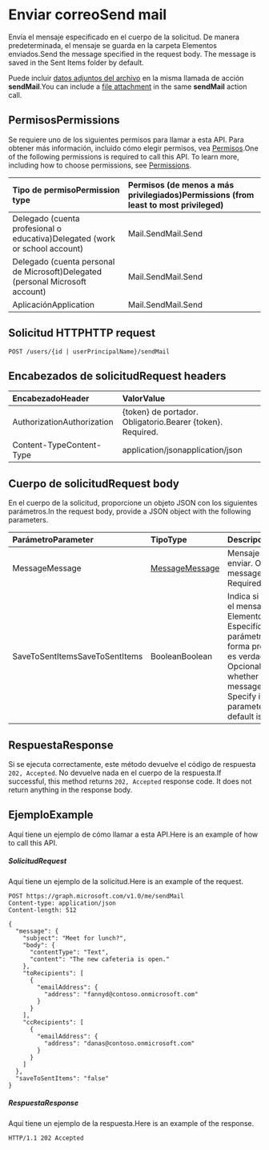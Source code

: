 # <a name="send-mail"></a><span data-ttu-id="d3bce-101">Enviar correo</span><span class="sxs-lookup"><span data-stu-id="d3bce-101">Send mail</span></span>

<span data-ttu-id="d3bce-p101">Envía el mensaje especificado en el cuerpo de la solicitud. De manera predeterminada, el mensaje se guarda en la carpeta Elementos enviados.</span><span class="sxs-lookup"><span data-stu-id="d3bce-p101">Send the message specified in the request body. The message is saved in the Sent Items folder by default.</span></span>

<span data-ttu-id="d3bce-104">Puede incluir [datos adjuntos del archivo](../resources/fileattachment.md) en la misma llamada de acción **sendMail**.</span><span class="sxs-lookup"><span data-stu-id="d3bce-104">You can include a [file attachment](../resources/fileattachment.md) in the same **sendMail** action call.</span></span>

## <a name="permissions"></a><span data-ttu-id="d3bce-105">Permisos</span><span class="sxs-lookup"><span data-stu-id="d3bce-105">Permissions</span></span>
<span data-ttu-id="d3bce-p102">Se requiere uno de los siguientes permisos para llamar a esta API. Para obtener más información, incluido cómo elegir permisos, vea [Permisos](../../../concepts/permissions_reference.md).</span><span class="sxs-lookup"><span data-stu-id="d3bce-p102">One of the following permissions is required to call this API. To learn more, including how to choose permissions, see [Permissions](../../../concepts/permissions_reference.md).</span></span>


|<span data-ttu-id="d3bce-108">Tipo de permiso</span><span class="sxs-lookup"><span data-stu-id="d3bce-108">Permission type</span></span>      | <span data-ttu-id="d3bce-109">Permisos (de menos a más privilegiados)</span><span class="sxs-lookup"><span data-stu-id="d3bce-109">Permissions (from least to most privileged)</span></span>              |
|:--------------------|:---------------------------------------------------------|
|<span data-ttu-id="d3bce-110">Delegado (cuenta profesional o educativa)</span><span class="sxs-lookup"><span data-stu-id="d3bce-110">Delegated (work or school account)</span></span> | <span data-ttu-id="d3bce-111">Mail.Send</span><span class="sxs-lookup"><span data-stu-id="d3bce-111">Mail.Send</span></span>    |
|<span data-ttu-id="d3bce-112">Delegado (cuenta personal de Microsoft)</span><span class="sxs-lookup"><span data-stu-id="d3bce-112">Delegated (personal Microsoft account)</span></span> | <span data-ttu-id="d3bce-113">Mail.Send</span><span class="sxs-lookup"><span data-stu-id="d3bce-113">Mail.Send</span></span>    |
|<span data-ttu-id="d3bce-114">Aplicación</span><span class="sxs-lookup"><span data-stu-id="d3bce-114">Application</span></span> | <span data-ttu-id="d3bce-115">Mail.Send</span><span class="sxs-lookup"><span data-stu-id="d3bce-115">Mail.Send</span></span> |

## <a name="http-request"></a><span data-ttu-id="d3bce-116">Solicitud HTTP</span><span class="sxs-lookup"><span data-stu-id="d3bce-116">HTTP request</span></span>
<!-- { "blockType": "ignored" } -->
```http
POST /users/{id | userPrincipalName}/sendMail
```
## <a name="request-headers"></a><span data-ttu-id="d3bce-117">Encabezados de solicitud</span><span class="sxs-lookup"><span data-stu-id="d3bce-117">Request headers</span></span>
| <span data-ttu-id="d3bce-118">Encabezado</span><span class="sxs-lookup"><span data-stu-id="d3bce-118">Header</span></span>       | <span data-ttu-id="d3bce-119">Valor</span><span class="sxs-lookup"><span data-stu-id="d3bce-119">Value</span></span> |
|:---------------|:--------|
| <span data-ttu-id="d3bce-120">Authorization</span><span class="sxs-lookup"><span data-stu-id="d3bce-120">Authorization</span></span>  | <span data-ttu-id="d3bce-p103">{token} de portador. Obligatorio.</span><span class="sxs-lookup"><span data-stu-id="d3bce-p103">Bearer {token}. Required.</span></span>  |
| <span data-ttu-id="d3bce-123">Content-Type</span><span class="sxs-lookup"><span data-stu-id="d3bce-123">Content-Type</span></span>  | <span data-ttu-id="d3bce-124">application/json</span><span class="sxs-lookup"><span data-stu-id="d3bce-124">application/json</span></span>  |

## <a name="request-body"></a><span data-ttu-id="d3bce-125">Cuerpo de solicitud</span><span class="sxs-lookup"><span data-stu-id="d3bce-125">Request body</span></span>
<span data-ttu-id="d3bce-126">En el cuerpo de la solicitud, proporcione un objeto JSON con los siguientes parámetros.</span><span class="sxs-lookup"><span data-stu-id="d3bce-126">In the request body, provide a JSON object with the following parameters.</span></span>

| <span data-ttu-id="d3bce-127">Parámetro</span><span class="sxs-lookup"><span data-stu-id="d3bce-127">Parameter</span></span>    | <span data-ttu-id="d3bce-128">Tipo</span><span class="sxs-lookup"><span data-stu-id="d3bce-128">Type</span></span>   |<span data-ttu-id="d3bce-129">Descripción</span><span class="sxs-lookup"><span data-stu-id="d3bce-129">Description</span></span>|
|:---------------|:--------|:----------|
|<span data-ttu-id="d3bce-130">Message</span><span class="sxs-lookup"><span data-stu-id="d3bce-130">Message</span></span>|[<span data-ttu-id="d3bce-131">Message</span><span class="sxs-lookup"><span data-stu-id="d3bce-131">Message</span></span>](../resources/message.md)|<span data-ttu-id="d3bce-p104">Mensaje que se va a enviar. Obligatorio.</span><span class="sxs-lookup"><span data-stu-id="d3bce-p104">The message to send. Required.</span></span>|
|<span data-ttu-id="d3bce-134">SaveToSentItems</span><span class="sxs-lookup"><span data-stu-id="d3bce-134">SaveToSentItems</span></span>|<span data-ttu-id="d3bce-135">Boolean</span><span class="sxs-lookup"><span data-stu-id="d3bce-135">Boolean</span></span>|<span data-ttu-id="d3bce-p105">Indica si se va a guardar el mensaje en Elementos enviados. Especifíquelo solo si el parámetro es falso, de forma predeterminada es verdadero.  Opcional.</span><span class="sxs-lookup"><span data-stu-id="d3bce-p105">Indicates whether to save the message in Sent Items. Specify it only if the parameter is false; default is true.  Optional.</span></span> |

## <a name="response"></a><span data-ttu-id="d3bce-139">Respuesta</span><span class="sxs-lookup"><span data-stu-id="d3bce-139">Response</span></span>

<span data-ttu-id="d3bce-p106">Si se ejecuta correctamente, este método devuelve el código de respuesta `202, Accepted`. No devuelve nada en el cuerpo de la respuesta.</span><span class="sxs-lookup"><span data-stu-id="d3bce-p106">If successful, this method returns `202, Accepted` response code. It does not return anything in the response body.</span></span>

## <a name="example"></a><span data-ttu-id="d3bce-142">Ejemplo</span><span class="sxs-lookup"><span data-stu-id="d3bce-142">Example</span></span>
<span data-ttu-id="d3bce-143">Aquí tiene un ejemplo de cómo llamar a esta API.</span><span class="sxs-lookup"><span data-stu-id="d3bce-143">Here is an example of how to call this API.</span></span>
##### <a name="request"></a><span data-ttu-id="d3bce-144">Solicitud</span><span class="sxs-lookup"><span data-stu-id="d3bce-144">Request</span></span>
<span data-ttu-id="d3bce-145">Aquí tiene un ejemplo de la solicitud.</span><span class="sxs-lookup"><span data-stu-id="d3bce-145">Here is an example of the request.</span></span>
<!-- {
  "blockType": "request",
  "name": "user_sendmail"
}-->
```http
POST https://graph.microsoft.com/v1.0/me/sendMail
Content-type: application/json
Content-length: 512

{
  "message": {
    "subject": "Meet for lunch?",
    "body": {
      "contentType": "Text",
      "content": "The new cafeteria is open."
    },
    "toRecipients": [
      {
        "emailAddress": {
          "address": "fannyd@contoso.onmicrosoft.com"
        }
      }
    ],
    "ccRecipients": [
      {
        "emailAddress": {
          "address": "danas@contoso.onmicrosoft.com"
        }
      }
    ]
  },
  "saveToSentItems": "false"
}
```

##### <a name="response"></a><span data-ttu-id="d3bce-146">Respuesta</span><span class="sxs-lookup"><span data-stu-id="d3bce-146">Response</span></span>
<span data-ttu-id="d3bce-147">Aquí tiene un ejemplo de la respuesta.</span><span class="sxs-lookup"><span data-stu-id="d3bce-147">Here is an example of the response.</span></span>
<!-- {
  "blockType": "response",
  "truncated": true
} -->
```http
HTTP/1.1 202 Accepted
```

<!-- uuid: 8fcb5dbc-d5aa-4681-8e31-b001d5168d79
2015-10-25 14:57:30 UTC -->
<!-- {
  "type": "#page.annotation",
  "description": "user: sendMail",
  "keywords": "",
  "section": "documentation",
  "tocPath": ""
}-->

